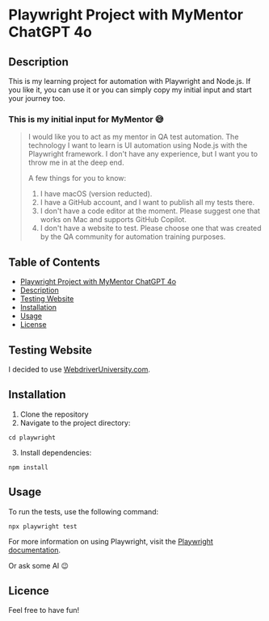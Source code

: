 # Playwright Project with MyMentor ChatGPT 4o

## Description
This is my learning project for automation with Playwright and Node.js. If you like it, you can use it or you can simply copy my initial input and start your journey too.

### This is my initial input for MyMentor :sweat_smile: 
> I would like you to act as my mentor in QA test automation. The technology I want to learn is UI automation using Node.js with the Playwright framework. I don't have any experience, but I want you to throw me in at the deep end.
>
> A few things for you to know:
>
> 1. I have macOS (version reducted).
> 2. I have a GitHub account, and I want to publish all my tests there.
> 3. I don't have a code editor at the moment. Please suggest one that works on Mac and supports GitHub Copilot.
> 4. I don't have a website to test. Please choose one that was created by the QA community for automation training purposes.

## Table of Contents
- [Playwright Project with MyMentor ChatGPT 4o](#Playwright-Project-with-MyMentor-ChatGPT-4o)
- [Description](#description)
- [Testing Website](#Testing-website)
- [Installation](#installation)
- [Usage](#usage)
- [License](#license)

## Testing Website

I decided to use [WebdriverUniversity.com](https://www.webdriveruniversity.com/).

## Installation

1. Clone the repository
2. Navigate to the project directory:
```
cd playwright
```
3. Install dependencies:
```
npm install
```

## Usage

To run the tests, use the following command:
```
npx playwright test
```
For more information on using Playwright, visit the [Playwright documentation](https://playwright.dev/).

Or ask some AI :wink:	


## Licence

Feel free to have fun! 
